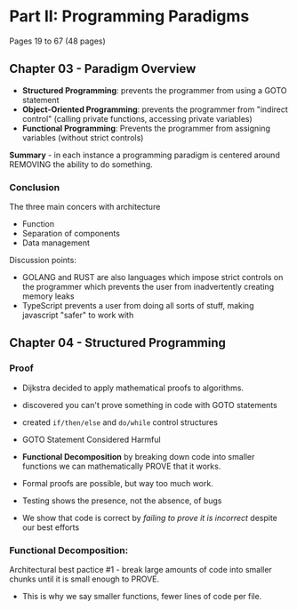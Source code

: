 # Part II: Programming Paradigms 

Pages 19 to 67 (48 pages)

## Chapter 03 - Paradigm Overview

- **Structured Programming**: prevents the programmer from using a GOTO statement
- **Object-Oriented Programming**: prevents the programmer from "indirect control" (calling private functions, accessing private variables)
- **Functional Programming**: Prevents the programmer from assigning variables (without strict controls)

**Summary** - in each instance a programming paradigm is centered around REMOVING the ability to do something.

### Conclusion 

The three main concers with architecture
- Function
- Separation of components
- Data management

Discussion points: 
- GOLANG and RUST are also languages which impose strict controls on the programmer which prevents the user from inadvertently creating memory leaks
- TypeScript prevents a user from doing all sorts of stuff, making javascript "safer" to work with

## Chapter 04 - Structured Programming

### Proof

- Dijkstra decided to apply mathematical proofs to algorithms. 
- discovered you can't prove something in code with GOTO statements
- created `if/then/else` and `do/while` control structures

- GOTO Statement Considered Harmful 
- **Functional Decomposition** by breaking down code into smaller functions we can mathematically PROVE that it works.
- Formal proofs are possible, but way too much work.
- Testing shows the presence, not the absence, of bugs
- We show that code is correct by *failing to prove it is incorrect* despite our best efforts

### Functional Decomposition:

Architectural best pactice #1 - break large amounts of code into smaller chunks until it is small enough to PROVE.

- This is why we say smaller functions, fewer lines of code per file.
